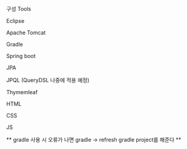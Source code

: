 <p>구성 Tools</p>
<p>Eclipse</p>
<p>Apache Tomcat</p>
<p>Gradle</p>
<p>Spring boot</p>
<p>JPA</p>
<p>JPQL (QueryDSL 나중에 적용 예정)</p>
<p>Thymemleaf</p>
<p>HTML</p>
<p>CSS</p>
<p>JS</p>
<p>** gradle 사용 시 오류가 나면 gradle -> refresh gradle project를 해준다 **</p>
